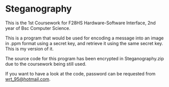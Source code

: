 # Steganography

This is the 1st Coursework for F28HS Hardware-Software Interface, 2nd year of Bsc Computer Science.

This is a program that would be used for encoding a message into an image in .ppm format using a secret key, and retrieve it using the same secret key. This is my version of it.

The source code for this program has been encrypted in Steganography.zip due to the coursework being still used. 

If you want to have a look at the code, password can be requested from wrt_95@hotmail.com.
